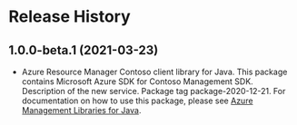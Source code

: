 # Release History

## 1.0.0-beta.1 (2021-03-23)

- Azure Resource Manager Contoso client library for Java. This package contains Microsoft Azure SDK for Contoso Management SDK. Description of the new service. Package tag package-2020-12-21. For documentation on how to use this package, please see [Azure Management Libraries for Java](https://aka.ms/azsdk/java/mgmt).
